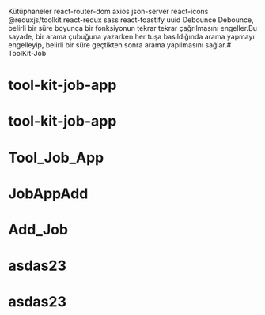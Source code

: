 Kütüphaneler
react-router-dom
axios
json-server
react-icons
@reduxjs/toolkit
react-redux
sass
react-toastify
uuid
Debounce
Debounce, belirli bir süre boyunca bir fonksiyonun tekrar tekrar çağrılmasını engeller.Bu sayade, bir arama çubuğuna yazarken her tuşa basıldığında arama yapmayı engelleyip, belirli bir süre geçtikten sonra arama yapılmasını sağlar.# ToolKit-Job
# tool-kit-job-app
# tool-kit-job-app
# Tool_Job_App
# JobAppAdd
# Add_Job
# asdas23
# asdas23
